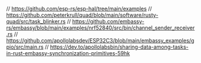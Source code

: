 
// https://github.com/esp-rs/esp-hal/tree/main/examples
// https://github.com/peterkrull/quad/blob/main/software/rusty-quad/src/task_blinker.rs
// https://github.com/embassy-rs/embassy/blob/main/examples/nrf52840/src/bin/channel_sender_receiver.rs
// https://github.com/apollolabsdev/ESP32C3/blob/main/embassy_examples/gpio/src/main.rs
// https://dev.to/apollolabsbin/sharing-data-among-tasks-in-rust-embassy-synchronization-primitives-59hk
